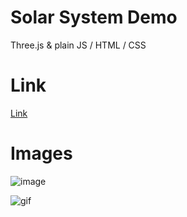 # Solar System Demo

Three.js & plain JS / HTML / CSS

# Link
[Link](https://bakeluco.github.io/threejs-vanilla/)

# Images
![image](https://github.com/[bakeluco]/[threejs-vanilla]/blob/[main]/src/example.png?raw=true)

![gif](https://github.com/[bakeluco]/[threejs-vanilla]/blob/[main]/src/example.gif)

